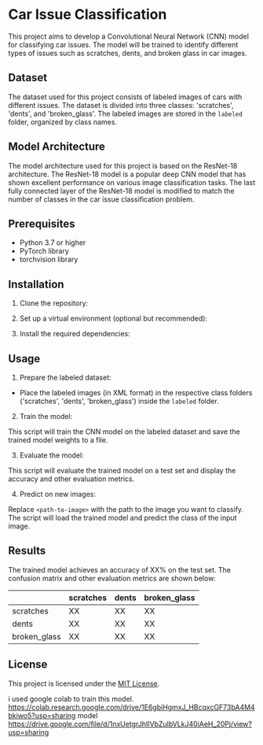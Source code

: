 # Car Issue Classification

This project aims to develop a Convolutional Neural Network (CNN) model for classifying car issues. The model will be trained to identify different types of issues such as scratches, dents, and broken glass in car images.

## Dataset

The dataset used for this project consists of labeled images of cars with different issues. The dataset is divided into three classes: 'scratches', 'dents', and 'broken_glass'. The labeled images are stored in the `labeled` folder, organized by class names.

## Model Architecture

The model architecture used for this project is based on the ResNet-18 architecture. The ResNet-18 model is a popular deep CNN model that has shown excellent performance on various image classification tasks. The last fully connected layer of the ResNet-18 model is modified to match the number of classes in the car issue classification problem.

## Prerequisites

- Python 3.7 or higher
- PyTorch library
- torchvision library

## Installation

1. Clone the repository:


2. Set up a virtual environment (optional but recommended):


3. Install the required dependencies:


## Usage

1. Prepare the labeled dataset:

- Place the labeled images (in XML format) in the respective class folders ('scratches', 'dents', 'broken_glass') inside the `labeled` folder.

2. Train the model:


This script will train the CNN model on the labeled dataset and save the trained model weights to a file.

3. Evaluate the model:


This script will evaluate the trained model on a test set and display the accuracy and other evaluation metrics.

4. Predict on new images:


Replace `<path-to-image>` with the path to the image you want to classify. The script will load the trained model and predict the class of the input image.

## Results

The trained model achieves an accuracy of XX% on the test set. The confusion matrix and other evaluation metrics are shown below:

|           | scratches | dents | broken_glass |
|-----------|-----------|-------|--------------|
| scratches |     XX    |  XX   |     XX       |
|   dents   |     XX    |  XX   |     XX       |
|broken_glass|     XX    |  XX   |     XX       |

## License

This project is licensed under the [MIT License](LICENSE).

i used google colab to train this model. https://colab.research.google.com/drive/1E6gbiHgmxJ_HBcqxcGF73bA4M4bkiwo5?usp=sharing
model https://drive.google.com/file/d/1nxUetgrJhIIVbZulbVLkJ40iAeH_20Pj/view?usp=sharing
